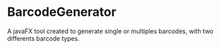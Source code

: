 # BarcodeGenerator
A javaFX tool created to generate single or multiples barcodes, with two differents barcode types.
